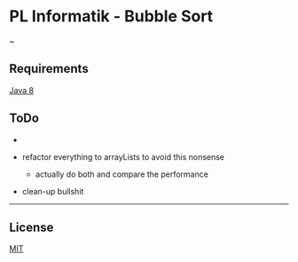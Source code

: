 # PL Informatik - Bubble Sort

~

## Requirements

[Java 8](http://www.oracle.com/technetwork/java/javase/downloads/jdk8-downloads-2133151.html)


## ToDo

*
* refactor everything to arrayLists to avoid this nonsense
  * actually do both and compare the performance

* clean-up bullshit










-----------------------------------------------------------------------------------------------------------------------------------------

## License
[MIT](https://choosealicense.com/licenses/mit/)